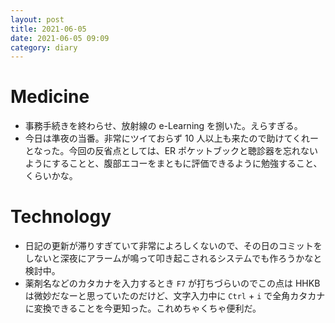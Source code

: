 ```yaml
---
layout: post
title: 2021-06-05
date: 2021-06-05 09:09
category: diary
---
```


# Medicine
- 事務手続きを終わらせ、放射線の e-Learning を捌いた。えらすぎる。
- 今日は準夜の当番。非常にツイておらず 10 人以上も来たので助けてくれーとなった。今回の反省点としては、ER ポケットブックと聴診器を忘れないようにすることと、腹部エコーをまともに評価できるように勉強すること、くらいかな。

# Technology
- 日記の更新が滞りすぎていて非常によろしくないので、その日のコミットをしないと深夜にアラームが鳴って叩き起こされるシステムでも作ろうかなと検討中。
- 薬剤名などのカタカナを入力するとき `F7` が打ちづらいのでこの点は HHKB は微妙だなーと思っていたのだけど、文字入力中に `Ctrl` + `i` で全角カタカナに変換できることを今更知った。これめちゃくちゃ便利だ。

